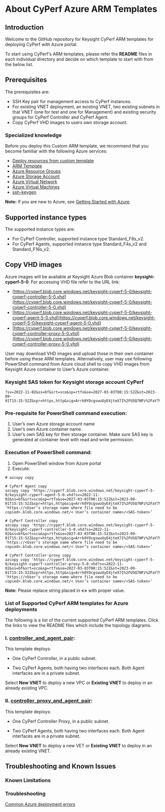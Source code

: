 # About CyPerf Azure ARM Templates
## Introduction
Welcome to the GitHub repository for Keysight CyPerf ARM templates for deploying CyPerf with Azure portal.

To start using CyPerf's ARM templates, please refer the **README** files in each individual directory and decide on which template to start with from the below list. 

## Prerequisites
The prerequisites are:
- SSH Key pair for management access to CyPerf instances.
- For existing VNET deployment, an existing VNET, two existing subnets in that VNET (one for test and one for Management) and existing security groups for CyPerf Controller and CyPerf Agent.
- Copy CyPerf VHD images to users own storage account. 

### Specialized knowledge
Before you deploy this Custom ARM template, we recommend that you become familiar with the following Azure services:
- [Deploy resources from custom template](https://docs.microsoft.com/en-us/azure/azure-resource-manager/templates/deploy-portal#deploy-resources-from-custom-template)
- [ARM Template](https://docs.microsoft.com/en-us/azure/azure-resource-manager/templates/overview)
- [Azure Resource Groups](https://docs.microsoft.com/en-us/azure/azure-resource-manager/management/manage-resource-groups-portal)
- [Azure Storage Account](https://docs.microsoft.com/en-us/azure/storage/common/storage-account-overview)
- [Azure Virtual Network](https://docs.microsoft.com/en-us/azure/virtual-network/virtual-networks-overview)
- [Azure Virtual Machines](https://docs.microsoft.com/en-us/azure/virtual-machines/linux/quick-create-portal)
- [ssh-keygen](https://www.ssh.com/academy/ssh/keygen)

**Note:** If you are new to Azure, see [Getting Started with Azure](https://azure.microsoft.com/en-in/get-started/).

## Supported instance types 
The supported instance types are:
- For CyPerf Controller, supported instance type Standard_F8s_v2.
- For CyPerf Agents, supported instance type Standard_F4s_v2 and Standard_F16s_v2.


## Copy VHD images 
Azure images will be available at Keysight Azure Blob container **keysight-cyperf-5-0**.
For accessing VHD file refer to the URL link:

 - [https://cyperf.blob.core.windows.net/keysight-cyperf-5-0/keysight-cyperf-controller-5-0.vhd](https://cyperf.blob.core.windows.net/keysight-cyperf-5-0/keysight-cyperf-controller-5-0.vhd)
 - [https://cyperf.blob.core.windows.net/keysight-cyperf-5-0/keysight-cyperf-agent-5-0.vhd](https://cyperf.blob.core.windows.net/keysight-cyperf-5-0/keysight-cyperf-agent-5-0.vhd)
 - [https://cyperf.blob.core.windows.net/keysight-cyperf-5-0/keysight-cyperf-controller-proxy-5-0.vhd](https://cyperf.blob.core.windows.net/keysight-cyperf-5-0/keysight-cyperf-controller-proxy-5-0.vhd)

User may download VHD images and upload those in their own container before using these ARM templates.
Alternatively, user may use following PowerShell command from Azure cloud shell to copy VHD images from Keysight Azure container to User’s Azure container.

### Keysight SAS token for Keysight storage account CyPerf
```
?sv=2022-11-02&ss=bf&srt=sco&sp=rtfx&se=2027-03-03T00:15:52Z&st=2023-09-01T15:15:52Z&spr=https,http&sig=Arrk0YOcgswuUyE4jteX7I%2FU5Q7NPz%2FaY7922KMAsWA%3D
```

### Pre-requisite for PowerShell command execution:
1.	User’s own Azure storage account name
2.	User’s own Azure container name.
3.	User’s own SAS key for their storage container. Make sure SAS key is generated at container level with read and write permission.

### Execution of PowerShell command:
1.	Open PowerShell window from Azure portal 
2.	Execute:

```
# azcopy copy 

# CyPerf Agent copy
azcopy copy 'https://cyperf.blob.core.windows.net/keysight-cyperf-5-0/keysight-cyperf-agent-5-0.vhd?sv=2022-11-02&ss=bf&srt=sco&sp=rtfx&se=2027-03-03T00:15:52Z&st=2023-09-01T15:15:52Z&spr=https,http&sig=Arrk0YOcgswuUyE4jteX7I%2FU5Q7NPz%2FaY7922KMAsWA%3D' 'https://<User’s storage name where file need to be copied>.blob.core.windows.net/< User’s container name>/<SAS-token>’

# CyPerf Controller copy
azcopy copy 'https://cyperf.blob.core.windows.net/keysight-cyperf-5-0/keysight-cyperf-controller-5-0.vhd?sv=2022-11-02&ss=bf&srt=sco&sp=rtfx&se=2027-03-03T00:15:52Z&st=2023-09-01T15:15:52Z&spr=https,http&sig=Arrk0YOcgswuUyE4jteX7I%2FU5Q7NPz%2FaY7922KMAsWA%3D' 'https://<User’s storage name where file need to be copied>.blob.core.windows.net/< User’s container name>/<SAS-token>’

# CyPerf Controller-proxy copy
azcopy copy 'https://cyperf.blob.core.windows.net/keysight-cyperf-5-0/keysight-cyperf-controller-proxy-5-0.vhd?sv=2022-11-02&ss=bf&srt=sco&sp=rtfx&se=2027-03-03T00:15:52Z&st=2023-09-01T15:15:52Z&spr=https,http&sig=Arrk0YOcgswuUyE4jteX7I%2FU5Q7NPz%2FaY7922KMAsWA%3D' 'https://<User’s storage name where file need to be copied>.blob.core.windows.net/< User’s container name>/<SAS-token>’

```

**Note:** Please replace string placed in **<>** with proper value.

### List of Supported CyPerf ARM templates for Azure deployments 

The following is a list of the current supported CyPerf ARM templates. Click the links to view the README files which include the topology diagrams. 

### I. [controller_and_agent_pair](controller_and_agent_pair): 
 

This template deploys: 


- One CyPerf Controller, in a public subnet. 

- Two CyPerf Agents, both having two interfaces each. Both Agent interfaces are in a private subnet. 


Select **New VNET** to deploy a new VPC or **Existing VNET** to deploy in an already existing VPC.

### II. [controller_proxy_and_agent_pair](controller_proxy_and_agent_pair):


This template deploys: 


- One CyPerf Controller Proxy, in a public subnet. 

- Two CyPerf Agents, both having two interfaces each. Both Agent interfaces are in a private subnet. 


Select **New VNET** to deploy a new VET or **Existing VNET** to deploy in an already existing VNET. 

## Troubleshooting and Known Issues 

### Known Limitations

### Troubleshooting
[Common Azure deployment errors](https://docs.microsoft.com/en-us/azure/azure-resource-manager/templates/common-deployment-errors)
